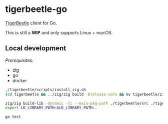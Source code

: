 # tigerbeetle-go
[TigerBeetle](https://github.com/coilhq/tigerbeetle) client for Go.

This is still a **WIP** and only supports Linux + macOS.


## Local development

*Prerequisites:*
- zig
- go
- docker

```sh
./tigerbeetle/scripts/install_zig.sh
(cd tigerbeetle && ../zig/zig build -Drelease-safe && mv tigerbeetle/zig-out/bin/tigerbeetle ./tb)

zig/zig build-lib -dynamic -lc --main-pkg-path ./tigerbeetle/src ./tigerbeetle/src/c/tb_client.zig
export LD_LIBRARY_PATH=$LD_LIBRARY_PATH:.

go test
```